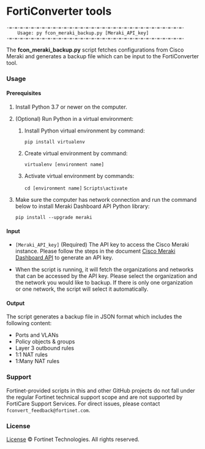 # FortiConverter tools
```
-=-=-=-=-=-=-=-=-=-=-=-=-=-=-=-=-=-=-=-=-=-=-=-=-=-=-=-=-=-=-=-=-
    Usage: py fcon_meraki_backup.py [Meraki_API_key]
-=-=-=-=-=-=-=-=-=-=-=-=-=-=-=-=-=-=-=-=-=-=-=-=-=-=-=-=-=-=-=-=-
```
The **fcon_meraki_backup.py** script fetches configurations from Cisco Meraki and generates a backup file which can be input to the FortiConverter tool.

### Usage

#### Prerequisites

1. Install Python 3.7 or newer on the computer.

1. (Optional) Run Python in a virtual environment:

	1. Install Python virtual environment by command:
	
		`pip install virtualenv`

	1. Create virtual environment by command:
	
		`virtualenv [environment name]`

	1. Activate virtual environment by commands:
	
		`cd [environment name]`
		`Scripts\activate`

1. Make sure the computer has network connection and run the command below to install Meraki Dashboard API Python library:

	`pip install --upgrade meraki`

#### Input
- `[Meraki_API_key]` (Required)
The API key to access the Cisco Meraki instance. Please follow the steps in the document [Cisco Meraki Dashboard API](https://documentation.meraki.com/General_Administration/Other_Topics/Cisco_Meraki_Dashboard_API) to generate an API key.

- When the script is running, it will fetch the organizations and networks that can be accessed by the API key. Please select the organization and the network you would like to backup. If there is only one organization or one network, the script will select it automatically.

#### Output

The script generates a backup file in JSON format which includes the following content:

- Ports and VLANs
- Policy objects & groups
- Layer 3 outbound rules
- 1:1 NAT rules
- 1:Many NAT rules

### Support
Fortinet-provided scripts in this and other GitHub projects do not fall under the regular Fortinet technical support scope and are not supported by FortiCare Support Services. For direct issues, please contact `fconvert_feedback@fortinet.com`.

### License
[License](https://github.com/fortinet/forticonverter-tools/blob/main/LICENSE) © Fortinet Technologies. All rights reserved.
